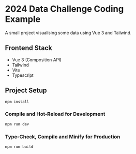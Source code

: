# 2024 Data Challenge Coding Example

A small project visualising some data using Vue 3 and Tailwind.

## Frontend Stack

-   Vue 3 (Composition API)
-   Tailwind
-   Vite
-   Typescript

## Project Setup

```sh
npm install
```

### Compile and Hot-Reload for Development

```sh
npm run dev
```

### Type-Check, Compile and Minify for Production

```sh
npm run build
```
